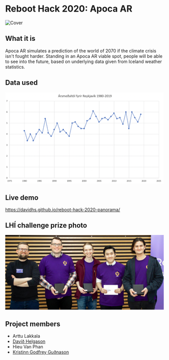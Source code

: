 # Reboot Hack 2020: Apoca AR
![Cover](cover.jpg)

## What it is
Apoca AR simulates a prediction of the world of 2070 if the climate crisis isn't fought harder. Standing in an Apoca AR viable spot, people will be able to see into the future, based on underlying data given from Iceland weather statistics.

## Data used
![vedur.is](data.png)

## Live demo
https://davidhs.github.io/reboot-hack-2020-panorama/

## LHÍ challenge prize photo
![prizephoto](prizephoto.png)

## Project members
* Arttu Lakkala
* [Davíð Helgason](https://github.com/davidhs)
* Hieu Van Phan
* [Kristinn Godfrey Guðnason](https://github.com/KristinnGodfrey)

